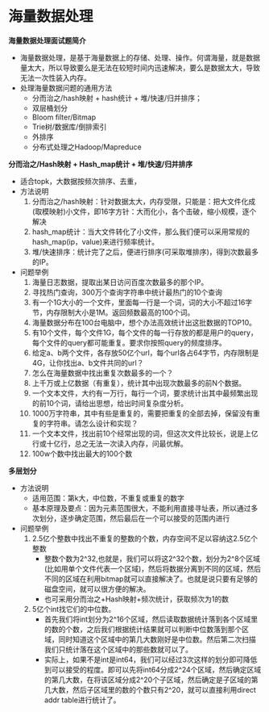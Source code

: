 # 海量数据处理

**海量数据处理面试题简介**
- 海量数据处理，是基于海量数据上的存储、处理、操作。何谓海量，就是数据量太大，所以导致要么是无法在较短时间内迅速解决，要么是数据太大，导致无法一次性装入内存。
- 处理海量数据问题的通用方法
    - 分而治之/hash映射 + hash统计 + 堆/快速/归并排序；
    - 双层桶划分
    - Bloom filter/Bitmap
    - Trie树/数据库/倒排索引
    - 外排序
    - 分布式处理之Hadoop/Mapreduce

**分而治之/Hash映射 + Hash_map统计 + 堆/快速/归并排序**
- 适合topk，大数据按频次排序、去重，
- 方法说明
    1. 分而治之/hash映射：针对数据太大，内存受限，只能是：把大文件化成(取模映射)小文件，即16字方针：大而化小，各个击破，缩小规模，逐个解决
    2. hash_map统计：当大文件转化了小文件，那么我们便可以采用常规的hash_map(ip，value)来进行频率统计。
    3. 堆/快速排序：统计完了之后，便进行排序(可采取堆排序)，得到次数最多的IP。
- 问题举例
    1. 海量日志数据，提取出某日访问百度次数最多的那个IP。
    2. 寻找热门查询，300万个查询字符串中统计最热门的10个查询
    3. 有一个1G大小的一个文件，里面每一行是一个词，词的大小不超过16字节，内存限制大小是1M。返回频数最高的100个词。
    4. 海量数据分布在100台电脑中，想个办法高效统计出这批数据的TOP10。
    5. 有10个文件，每个文件1G，每个文件的每一行存放的都是用户的query，每个文件的query都可能重复。要求你按照query的频度排序。
    6. 给定a、b两个文件，各存放50亿个url，每个url各占64字节，内存限制是4G，让你找出a、b文件共同的url？
    7. 怎么在海量数据中找出重复次数最多的一个？
    8. 上千万或上亿数据（有重复），统计其中出现次数最多的前N个数据。
    9. 一个文本文件，大约有一万行，每行一个词，要求统计出其中最频繁出现的前10个词，请给出思想，给出时间复杂度分析。
    10. 1000万字符串，其中有些是重复的，需要把重复的全部去掉，保留没有重复的字符串。请怎么设计和实现？
    11. 一个文本文件，找出前10个经常出现的词，但这次文件比较长，说是上亿行或十亿行，总之无法一次读入内存，问最优解。
    12. 100w个数中找出最大的100个数

**多层划分**
- 方法说明
    - 适用范围：第k大，中位数，不重复或重复的数字
    - 基本原理及要点：因为元素范围很大，不能利用直接寻址表，所以通过多次划分，逐步确定范围，然后最后在一个可以接受的范围内进行
- 问题举例
    1. 2.5亿个整数中找出不重复的整数的个数，内存空间不足以容纳这2.5亿个整数
        - 整数个数为2^32,也就是，我们可以将这2^32个数，划分为2^8个区域(比如用单个文件代表一个区域)，然后将数据分离到不同的区域，然后不同的区域在利用bitmap就可以直接解决了。也就是说只要有足够的磁盘空间，就可以很方便的解决。
        - 也可采用分而治之+Hash映射+频次统计，获取频次为1的数
    2. 5亿个int找它们的中位数。
        - 首先我们将int划分为2^16个区域，然后读取数据统计落到各个区域里的数的个数，之后我们根据统计结果就可以判断中位数落到那个区域，同时知道这个区域中的第几大数刚好是中位数。然后第二次扫描我们只统计落在这个区域中的那些数就可以了。
        - 实际上，如果不是int是int64，我们可以经过3次这样的划分即可降低到可以接受的程度。即可以先将int64分成2^24个区域，然后确定区域的第几大数，在将该区域分成2^20个子区域，然后确定是子区域的第几大数，然后子区域里的数的个数只有2^20，就可以直接利用direct addr table进行统计了。
    


